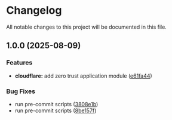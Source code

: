 # Changelog

All notable changes to this project will be documented in this file.

## 1.0.0 (2025-08-09)


### Features

* **cloudflare:** add zero trust application module ([e61fa44](https://github.com/WindKube/terraform-modules/commit/e61fa44c9b278d229f881a5941490fedc40fb47b))


### Bug Fixes

* run pre-commit scripts ([3808e1b](https://github.com/WindKube/terraform-modules/commit/3808e1bc3b57cacce8b13b43f719e1a155b8c8a1))
* run pre-commit scripts ([8be157f](https://github.com/WindKube/terraform-modules/commit/8be157f170d4675b12d2b6c581e51acbdb96c2e8))
